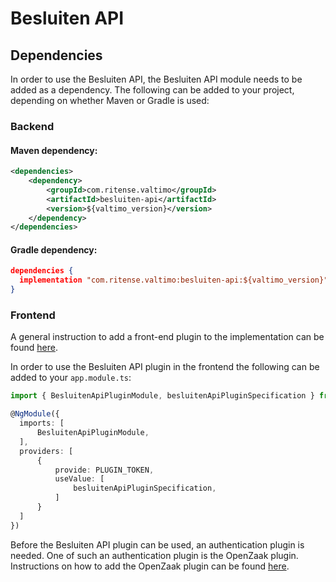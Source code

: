 # Besluiten API

## Dependencies

In order to use the Besluiten API, the Besluiten API module needs to be added as a dependency. The
following can be added to your project, depending on whether Maven or Gradle is used:

### Backend

#### Maven dependency:
```xml
<dependencies>
    <dependency>
        <groupId>com.ritense.valtimo</groupId>
        <artifactId>besluiten-api</artifactId>
        <version>${valtimo_version}</version>
    </dependency>
</dependencies>
```

#### Gradle dependency:
```json
dependencies {
  implementation "com.ritense.valtimo:besluiten-api:${valtimo_version}"
}
```

### Frontend

A general instruction to add a front-end plugin to the implementation can be
found [here](../core/plugin.md#adding-a-front-end-plugin-to-the-implementation).

In order to use the Besluiten API plugin in the frontend the following can be added to your `app.module.ts`:

```typescript
import { BesluitenApiPluginModule, besluitenApiPluginSpecification } from '@valtimo/plugin';

@NgModule({
  imports: [
      BesluitenApiPluginModule,
  ],
  providers: [
      {
          provide: PLUGIN_TOKEN,
          useValue: [
              besluitenApiPluginSpecification,
          ]
      }
  ]
})
```

Before the Besluiten API plugin can be used, an authentication plugin is needed. One of such an authentication plugin is the
OpenZaak plugin. Instructions on how to add the OpenZaak plugin can be
found [here](openzaak.md).

